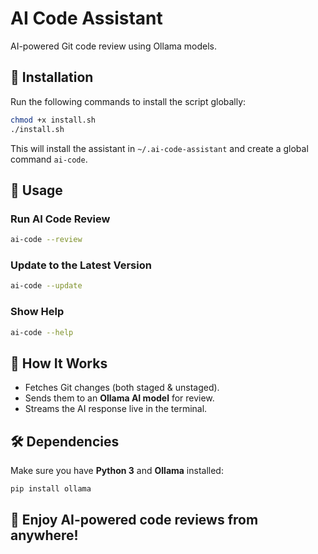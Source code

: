 # AI Code Assistant

AI-powered Git code review using Ollama models.

## 🚀 Installation

Run the following commands to install the script globally:

```bash
chmod +x install.sh
./install.sh
```

This will install the assistant in `~/.ai-code-assistant` and create a global command `ai-code`.

## 📌 Usage

### Run AI Code Review

```bash
ai-code --review
```

### Update to the Latest Version

```bash
ai-code --update
```

### Show Help

```bash
ai-code --help
```

## 🔄 How It Works

- Fetches Git changes (both staged & unstaged).
- Sends them to an **Ollama AI model** for review.
- Streams the AI response live in the terminal.

## 🛠 Dependencies

Make sure you have **Python 3** and **Ollama** installed:

```bash
pip install ollama
```

## 🚀 Enjoy AI-powered code reviews from anywhere!
